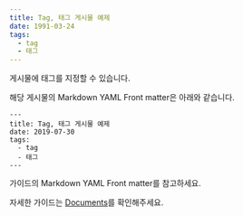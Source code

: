 ```yaml
---
title: Tag, 태그 게시물 예제
date: 1991-03-24
tags:
  - tag
  - 태그
---
```


게시물에 태그를 지정할 수 있습니다.

해당 게시물의 Markdown YAML Front matter은 아래와 같습니다.

```
---
title: Tag, 태그 게시물 예제
date: 2019-07-30
tags:
  - tag
  - 태그
---
```

가이드의 Markdown YAML Front matter를 참고하세요.

자세한 가이드는 [Documents](<https://github.com/junhobaik/junhobaik.github.io/wiki/Document-(Borderless)>)를 확인해주세요.
